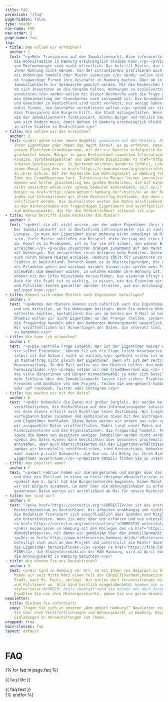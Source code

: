 ```yaml
---
title: FAQ
permalink: "/faq"
page-hidden: false
type: header
nav-name: FAQ
nav-order: 5
page-name: faq
faq:
- title: Was wollen wir erreichen?
  anchor: 1
  text: "<p>Mehr Transparenz auf dem Immobilienmarkt. Eine informierte Debatte, wie
    die Wohnsituation in Hamburg erschwinglich bleiben kann.</p> <p>Viele Eigentümer
    von Mietwohnungen sind nicht öffentlich. Das betrifft Mieter, die den wahren Eigentümer
    ihrer Wohnung nicht kennen. Von der Intransparenz profitieren auch Firmen, die
    mit Wohnungen handeln oder Mieter ausnutzen.</p> <p>Wir wollen recherchieren,
    ob fragwürdige Firmen ihre Geschäfte in Hamburg machen. Oder ob in Einzelfällen
    Immobilienkäufe zur Geldwäsche genutzt werden. Mit den Recherchen können wir prüfen,
    ob sich Investoren an die Vorgabe halten, Wohnungen zu sozialverträglichen Preisen
    anzubieten.</p> <p>Wir wollen mit dieser Recherche auch die Frage aufwerfen, ob
    die Geheimhaltung der Grundbücher noch zeitgemäß ist. Die Grundbücher der Städte
    und Gemeinden in Deutschland sind nicht vernetzt, nur wenige haben Zugang. Das
    nützt Firmen, die Geschäfte verschleiern wollen.</p> <p>Und wir sind überzeugt,
    dass Transparenz den Bürgern hilft, die Stadt mitzugestalten. Wenn wir wissen,
    wie der Immobilienmarkt funktioniert, können Bürger und Politik besser diskutieren,
    was sich ändern muss, damit Wohnen in Hamburg erschwinglich bleibt und letztlich
    in allen Städten in Deutschland.</p>"
- title: Wie wollen wir das erreichen?
  anchor: 2
  text: <p>Wir gehen einen neuen Weg&#58; gemeinsam mit den Mietern. Denn Sie kennen
    Ihren Eigentümer oder haben das Recht darauf, es zu erfahren. Dazu nutzen wir
    unsere Plattform CrowdNewsroom, mit der wir bereits erfolgreich bei zwei Recherchen
    gearbeitet haben. Bürger in ganz Deutschland sammelten Informationen über faule
    Kredite, Vorstandsgehälter und überhöhte Dispozinsen <a href="https://correctiv.org/recherchen/sparkassen/">ihrer
    lokalen Sparkassen</a>. In Dortmund meldeten hunderte Schüler, Lehrer und Eltern
    einen Monat lang den <a href="https://crowdnewsroom.org/unterrichtsausfall-der-check/">Unterrichtsausfall</a>
    an ihrer Schule. Mit der Recherche zum Wohnungsmarkt in Hamburg führen wir die
    Idee des CrowdNewsroom fort. Interessierte Bürger lernen journalistische Methoden
    kennen und helfen gleichzeitig bei großen Recherchen, die mit einem kleinen Team
    nicht umsetzbar wären.</p> <p>Das bedeutet konkret&#58; Seit April können sich
    Bürger <a href="https://wem-gehoert-hamburg.de/">hier</a> an der Recherche beteiligen,
    indem sie Informationen aus ihrem Mietvertrag hochladen, die dann von CORRECTIV-Journalisten
    verifiziert werden. Die Journalisten werten die Daten anschließend aus, recherchieren
    zu den Hintergründen von fragwürdigen Eigentümern und veröffentlichen Geschichten
    zum Wohnungsmarkt, die für die Öffentlichkeit relevant ist.</p>
- title: Warum betrifft diese Recherche die Mieter?
  anchor: 3
  text: "<p>Weil sie oft nicht wissen, wer der wahre Eigentümer ihrer Wohnung ist.
    Der Immobilienmarkt ist in Deutschland intransparenter als in vielen anderen Ländern
    Europas. So muss der Eigentümer einer Wohnung nicht unbedingt im Mietvertrag aufgeführt
    sein. Viele Mieter schließen zum Beispiel ihren Vertrag mit einer Hausverwaltung
    ab. Kommt es zu Problemen, ist es für sie oft schwer, den wahren Eigentümer zu
    erreichen.</p> <p>Große Investoren drängen zunehmend auf den Markt und handeln
    mit Wohnungen. Sie versprechen ihren Anlegern hohe Renditen. Diese müssen sie
    auch durch höhere Mieten erzielen. Hamburg zählt für Investoren zu den lukrativsten
    Städten in Deutschland. Dadurch kommt es zu Mietsteigerungen, die an die Grenze
    des Erlaubten gehen und manchmal darüber hinaus.</p> <p>Von mehr Transparenz profitieren
    alle&#58; Die Bewohner wissen, in welchen Händen ihre Wohnung ist. Journalisten
    können mit den Infos Missstände herausfinden. Das wiederum bringt Aufklärung.
    Auch für die Stadt ist es wichtig, zu wissen, wie das Eigentum verteilt ist. Bürger
    und Politiker können gezielter darüber streiten, wie ein erschwinglicher Wohnungsmarkt
    gelingen kann.</p>"
- title: Können sich neben Mietern auch Eigentümer beteiligen?
  anchor: 4
  text: "<p>Neben den Mietern können sich natürlich auch die Eigentümer beteiligen
    und uns mitteilen, wo Sie Wohnungen besitzen. Wenn Sie mehrere Wohnungen auf einmal
    mitteilen möchten, kontaktieren Sie uns am besten per E-Mail an hamburg(at)correctiv.org.
    Ohnehin wollen wir nicht Eigentümer an den Pranger stellen, sondern nur die benennen,
    die fragwürdig handeln oder den Hamburger Wohnungsmarkt wesentlich beeinflussen.
    Wir veröffentlichen nur Auswertungen der Daten, die relevant sind, um Missstände
    zu benennen.</p>"
- title: Wie kann ich mitmachen?
  anchor: 5
  text: "<p>Die zentrale Frage ist&#58; Wer ist der Eigentümer meiner Wohnung? Sind
    sie selbst Eigentümer, können Sie uns die Frage leicht beantworten. Für die Mieter
    selbst ist die Antwort nicht so einfach.</p> <p>Nicht selten ist der Vermieter
    im Mietvertrag nicht gleich der Eigentümer. Denn oft ist der Vertragspartner eine
    Hausverwaltung. In dem Fall wollen wir den Mietern helfen, den wahren Eigentümer
    herauszufinden.</p> <p>Dazu setzen wir den CrowdNewsroom ein.</p> <p>Wichtig ist,
    das viele Bürgerinnen und Bürger mitmachen&#58; je mehr sich beteiligen, desto
    mehr Schlüsse über den Immobilienmarkt lassen sich ziehen. Erzählen Sie Ihren
    Freunden und Nachbarn von dem Projekt. Teilen Sie wem-gehoert-hamburg.de per E-Mail
    oder auf Facebook, Twitter oder Instagram.</p>"
- title: Was machen wir mit den Daten?
  anchor: 6
  text: "<p>Wir behandeln die Daten mit großer Sorgfalt. Wir werden keine Informationen
    veröffentlichen, die Rückschlüsse auf den Informationsgeber zulassen &mdash; es
    sei denn dieser erteilt nach Rückfrage seine Zustimmung. Wir tragen alle öffentlich
    verfügbaren Daten zusammen und kombinieren diese mit den Einträgen, die Mieter
    und Eigentümer hochladen. Diese Daten werten wir intern aus.</p> <p>Später werden
    wir ausgewählte Daten veröffentlichen. Dabei liegt unser Fokus auf den großen
    Finanzinvestoren und den Organisationen, die fragwürdig handeln. Persönliche Daten
    sowie die Namen von Besitzern weniger Immobilien werden nicht veröffentlicht.</p>
    <p>Aus den Daten können dann Geschichten über besonders problematische Investoren
    entstehen, aber auch Übersichtskarten mit den Eigentumsverhältnissen eines Stadtteils.</p>
    <p>Was wir keinesfalls veröffentlichen, sind Mietverträge, Nebenkostenabrechnungen
    oder andere private Dokumente, die Sie uns als Beleg für Ihren Eintrag zu einem
    Eigentümer anvertrauen.</p> <p>Weitere Details finden Sie in unseren [Datenschutzbestimmungen](https://wem-gehoert-hamburg.de/datenschutzbestimmung).</p>"
- title: Was passiert wann?
  anchor: 7
  text: "<p>Seit Februar haben wir die Bürgerinnen und Bürger über das Projekt informiert
    und über den Fortlauf in einem <a href='/#signup'>Newsletter</a> informiert.</p>
    <p>Seit dem 5. April hat die Bürgerrecherche begonnen. Einen Monat lang arbeiten
    wir mit Bürgern zusammen, um mehr über die Wohnungsinhaber zu erfahren.</p> <p>Die
    gewonnenen Daten werten wir anschließend ab Mai für unsere Recherchen aus.</p>"
- title: Wer sind wir?
  anchor: 8
  text: "<p><a href='https://correctiv.org'>CORRECTIV</a> ist das erste gemeinnützige
    Recherchezentrum in Deutschland. Wir arbeiten unabhängig und nicht&ndash;gewinnorientiert.
    Die Redaktion finanziert sich ausschließlich über Spenden und Mitgliedsbeiträge
    von Unterstützern. Wenn Sie mehr über uns erfahren und uns unterstützen möchten&#58;
    <a href='https://correctiv.org/unterstuetzen/'>CORRECTIV unterstützen</a>.</p>
    <p>Wir kooperieren in Hamburg mit den Kollegen des <a href='https://www.abendblatt.de/'>Hamburger
    Abendblattes</a>, mit denen wir gemeinsam über den Immobilienmarkt recherchieren.</p>
    <p>Der <a href='https://www.mieterverein-hamburg.de/de/'>Mieterverein zu Hamburg</a>
    beteiligt sich auch an dem Projekt und unterstützt die Mieter dabei, mehr über
    die Eigentümer herauszufinden.</p> <p>Der <a href='https://fink.hamburg/'>Blog
    FINK</a>, die Studentenredaktion der HAW Hamburg, wird ab April ebenfalls über
    die Wohnungsmarkt in Hamburg berichten.</p>"
- title: Wie können Sie uns kontaktieren?
  anchor: 9
  text: <p>Wir sind in Hamburg vor Ort, um mit Ihnen ins Gespräch zu kommen. Dazu
    haben wir seit Mitte März einen Teil der CORRECTIV&ndash;Redaktion ins Herz der
    Stadt, nach St. Pauli, verlegt. Wir bieten dort Veranstaltungen mit Mietern, Stadtexperten
    und Politikern an. Alle sind herzlich eingeladen&#58; kommen Sie vorbei!</p> <p><a
    style="color:#e5007d" href="/kontakt">Und Sie können uns auch direkt kontaktieren</a>.
    Erzählen Sie uns ihre Mietergeschichte, geben Sie uns gerne Hinweise.</p>
newsletter:
  title: Bleiben Sie informiert!
  copy: Tragen Sie sich in unseren „Wem gehört Hamburg?” Newsletter ein. Wir informieren
    Sie über neue Veröffentlichungen zum Wohnungsmarkt in Hamburg. Dazu erhalten Sie
    Einladungen zu Veranstaltungen zum Thema.
wrapped: true
main-classes: faq
layout: default
---
```


<div class="faq">
    <h1>FAQ</h1>
    {% for faq in page.faq %}
    <div class="toggle">
        <div class="toggle-title" id="{{ faq.anchor }}">
            <p><i></i><span class="title-name">{{ faq.title }}</span></p>
        </div>
        <div class="toggle-inner">
            {{ faq.text }}
        </div>
    </div>
    {% endfor %}
</div>
